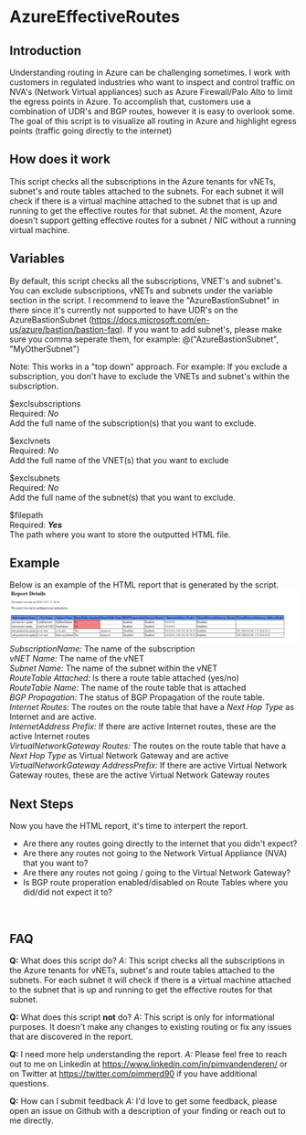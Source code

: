 # AzureEffectiveRoutes

## Introduction
Understanding routing in Azure can be challenging sometimes. I work with customers in regulated industries who want to inspect and control traffic 
on NVA's (Network Virtual appliances) such as Azure Firewall/Palo Alto to limit the egress points in Azure. To accomplish that, customers use a combination
of UDR's and BGP routes, however it is easy to overlook some. The goal of this script is to visualize all routing in Azure and highlight egress points (traffic going directly to the internet)

## How does it work
This script checks all the subscriptions in the Azure tenants for vNETs, subnet's and route tables attached to the subnets. For each subnet it will check if there is a virtual machine attached to the subnet that is up and running to get the effective routes for that subnet. At the moment, Azure doesn't support getting effective routes for a subnet / NIC without a running virtual machine.


## Variables
By default, this script checks all the subscriptions, VNET's and subnet's. You can exclude subscriptions, vNETs and subnets under the variable section in the script. I recommend to leave the "AzureBastionSubnet" in there since it's currently not supported to have UDR's on the AzureBastionSubnet (https://docs.microsoft.com/en-us/azure/bastion/bastion-faq). If you want to add subnet's, please make sure you comma seperate them, for example: @("AzureBastionSubnet", "MyOtherSubnet")

Note: This works in a "top down" approach. For example: If you exclude a subscription, you don't have to exclude the VNETs and subnet's within the subscription.

$exclsubscriptions <br>
Required: _No_ <br>
Add the full name of the subscription(s) that you want to exclude. 

$exclvnets <br>
Required: _No_ <br>
Add the full name of the VNET(s) that you want to exclude

$exclsubnets <br>
Required: _No_ <br>
Add the full name of the subnet(s) that you want to exclude. 

$filepath <br>
Required: _**Yes**_ <br>
The path where you want to store the outputted HTML file. 

## Example 
Below is an example of the HTML report that is generated by the script. 
![AzureEffectiveRoutes](/Images/AzureEffectiveRoutes.PNG)
<br> 
_SubscriptionName:_ The name of the subscription <br>
_vNET Name:_ The name of the vNET <br>
_Subnet Name:_ The name of the subnet within the vNET<br>
_RouteTable Attached:_ Is there a route table attached (yes/no)<br>
_RouteTable Name:_ The name of the route table that is attached <br>
_BGP Propagation:_ The status of BGP Propagation of the route table. <br>
_Internet Routes:_ The routes on the route table that have a _Next Hop Type_ as Internet and are active. <br>
_InternetAddress Prefix:_ If there are active Internet routes, these are the active Internet routes<br>
_VirtualNetworkGateway Routes:_ The routes on the route table that have a _Next Hop Type_ as Virtual Network Gateway and are active<br>
_VirtualNetworkGateway AddressPrefix:_ If there are active Virtual Network Gateway routes, these are the active Virtual Network Gateway routes<br>

## Next Steps
Now you have the HTML report, it's time to interpert the report. 
* Are there any routes going directly to the internet that you didn't expect? 
* Are there any routes not going to the Network Virtual Appliance (NVA) that you want to? 
* Are there any routes not going / going to the Virtual Network Gateway? 
* Is BGP route properation enabled/disabled on Route Tables where you did/did not expect it to? 
<br>


## FAQ
**Q:** What does this script do? 
_A:_ This script checks all the subscriptions in the Azure tenants for vNETs, subnet's and route tables attached to the subnets. For each subnet it will check if there is a virtual machine attached to the subnet that is up and running to get the effective routes for that subnet.

**Q:** What does this script **not** do? 
_A:_ This script is only for informational purposes. It doesn't make any changes to existing routing or fix any issues that are discovered in the report. 

**Q:** I need more help understanding the report. 
_A:_ Please feel free to reach out to me on Linkedin at https://www.linkedin.com/in/pimvandenderen/ or on Twitter at https://twitter.com/pimmerd90 if you have additional questions. 

**Q:** How can I submit feedback
_A:_ I'd love to get some feedback, please open an issue on Github with a description of your finding or reach out to me directly. 